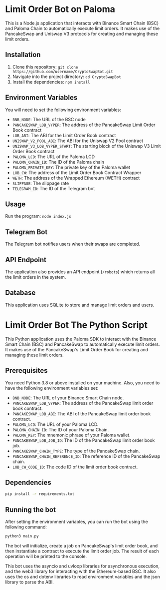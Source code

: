 #  Limit Order Bot on Paloma

This is a Node.js application that interacts with Binance Smart Chain (BSC) and Paloma Chain to automatically execute limit orders. It makes use of the PancakeSwap and Uniswap V3 protocols for creating and managing these limit orders.

## Installation

1. Clone this repository: `git clone https://github.com/username/CryptoSwapBot.git`
2. Navigate into the project directory: `cd CryptoSwapBot`
3. Install the dependencies: `npm install`

## Environment Variables

You will need to set the following environment variables:

- `BNB_NODE`: The URL of the BSC node
- `PANCAKESWAP_LOB_VYPER`: The address of the PancakeSwap Limit Order Book contract
- `LOB_ABI`: The ABI for the Limit Order Book contract
- `UNISWAP_V2_POOL_ABI`: The ABI for the Uniswap V2 Pool contract
- `UNISWAP_V3_LOB_VYPER_START`: The starting block of the Uniswap V3 Limit Order Book contract
- `PALOMA_LCD`: The URL of the Paloma LCD
- `PALOMA_CHAIN_ID`: The ID of the Paloma chain
- `PALOMA_PRIVATE_KEY`: The private key of the Paloma wallet
- `LOB_CW`: The address of the Limit Order Book Contract Wrapper
- `WETH`: The address of the Wrapped Ethereum (WETH) contract
- `SLIPPAGE`: The slippage rate
- `TELEGRAM_ID`: The ID of the Telegram bot

## Usage

Run the program: `node index.js`

## Telegram Bot

The Telegram bot notifies users when their swaps are completed.

## API Endpoint

The application also provides an API endpoint (`/robots`) which returns all the limit orders in the system.

## Database

This application uses SQLite to store and manage limit orders and users.



# Limit Order Bot The Python Script

This Python application uses the Paloma SDK to interact with the Binance Smart Chain (BSC) and PancakeSwap to automatically execute limit orders. It makes use of the PancakeSwap's Limit Order Book for creating and managing these limit orders.

## Prerequisites

You need Python 3.8 or above installed on your machine. Also, you need to have the following environment variables set:

- `BNB_NODE`: The URL of your Binance Smart Chain node.
- `PANCAKESWAP_LOB_VYPER`: The address of the PancakeSwap limit order book contract.
- `PANCAKESWAP_LOB_ABI`: The ABI of the PancakeSwap limit order book contract.
- `PALOMA_LCD`: The URL of your Paloma LCD.
- `PALOMA_CHAIN_ID`: The ID of your Paloma Chain.
- `PALOMA_KEY`: The mnemonic phrase of your Paloma wallet.
- `PANCAKESWAP_LOB_JOB_ID`: The ID of the PancakeSwap limit order book job.
- `PANCAKESWAP_CHAIN_TYPE`: The type of the PancakeSwap chain.
- `PANCAKESWAP_CHAIN_REFERENCE_ID`: The reference ID of the PancakeSwap chain.
- `LOB_CW_CODE_ID`: The code ID of the limit order book contract.

## Dependencies

```sh
pip install -r requirements.txt
```

## Running the bot

After setting the environment variables, you can run the bot using the following command:

```sh
python3 main.py
```

The bot will initialize, create a job on PancakeSwap's limit order book, and then instantiate a contract to execute the limit order job. The result of each operation will be printed to the console.

This bot uses the asyncio and uvloop libraries for asynchronous execution, and the web3 library for interacting with the Ethereum-based BSC. It also uses the os and dotenv libraries to read environment variables and the json library to parse the ABI.

